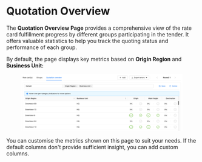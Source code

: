 # Quotation Overview

The **Quotation Overview Page** provides a comprehensive view of the rate card fulfillment progress by different groups participating in the tender. It offers valuable statistics to help you track the quoting status and performance of each group.

By default, the page displays key metrics based on **Origin Region** and **Business Unit:**

<figure><img src="../../../../../.gitbook/assets/Screenshot 2024-09-19 at 16.50.08.png" alt=""><figcaption></figcaption></figure>

You can customise the metrics shown on this page to suit your needs. If the default columns don't provide sufficient insight, you can add custom columns.
